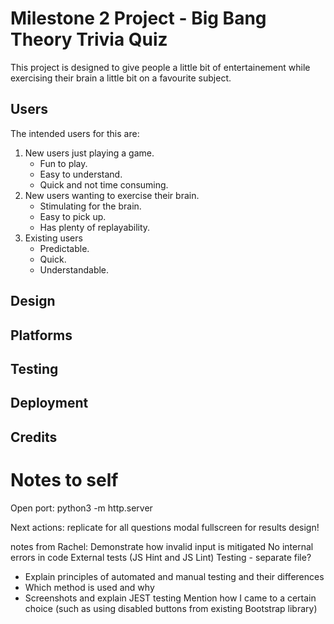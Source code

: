 # Milestone 2 Project - Big Bang Theory Trivia Quiz

This project is designed to give people a little bit of entertainement while exercising their brain a little bit on a favourite subject.

## Users 

The intended users for this are:
1. New users just playing a game.
    - Fun to play.
    - Easy to understand.
    - Quick and not time consuming.
2. New users wanting to exercise their brain.
    - Stimulating for the brain.
    - Easy to pick up.
    - Has plenty of replayability.
3. Existing users
    - Predictable.
    - Quick.
    - Understandable.

## Design


## Platforms


## Testing


## Deployment


## Credits


# Notes to self
Open port: python3 -m http.server

Next actions:
replicate for all questions
modal fullscreen for results 
design!

notes from Rachel:
Demonstrate how invalid input is mitigated 
No internal errors in code
External tests (JS Hint and JS Lint)
Testing - separate file?
-   Explain principles of automated and manual testing and their differences
-   Which method is used and why
-   Screenshots and explain JEST testing
Mention how I came to a certain choice (such as using disabled buttons from existing Bootstrap library)